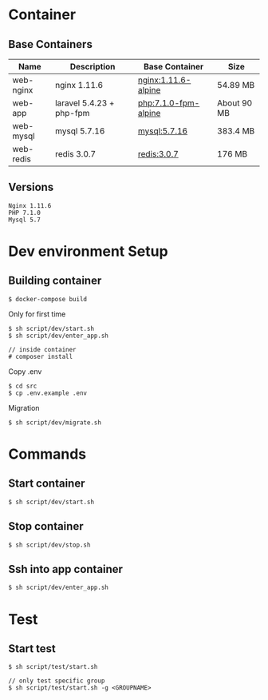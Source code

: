 # Container

## Base Containers

| Name          | Description              | Base Container                                                                                                                           | Size        |
|---------------|--------------------------|------------------------------------------------------------------------------------------------------------------------------------------|-------------|
| web-nginx | nginx 1.11.6             | [nginx:1.11.6-alpine](https://github.com/nginxinc/docker-nginx/blob/de8822d8d91ff0802989bc0a12f8ab55596a513c/mainline/alpine/Dockerfile) | 54.89 MB    |
| web-app   | laravel 5.4.23 + php-fpm | [php:7.1.0-fpm-alpine](https://github.com/docker-library/php/blob/173945670390f6595da8f93ae46b442167ff05be/7.1/fpm/alpine/Dockerfile)    | About 90 MB |
| web-mysql | mysql 5.7.16             | [mysql:5.7.16](https://github.com/docker-library/mysql/blob/4dd33136c4739667a223d39b6f829beb27b235cf/5.7/Dockerfile)                     | 383.4 MB    |
| web-redis | redis 3.0.7             | [redis:3.0.7](https://github.com/docker-library/redis/blob/24aa66d88990e0eeec71bd39862744fdb7b862e4/3.0/Dockerfile)                     | 176 MB    |

## Versions

```
Nginx 1.11.6
PHP 7.1.0
Mysql 5.7
```

# Dev environment Setup

## Building container

```
$ docker-compose build
```

Only for first time

```
$ sh script/dev/start.sh
$ sh script/dev/enter_app.sh

// inside container
# composer install
```

Copy .env

```
$ cd src
$ cp .env.example .env
```

Migration

```
$ sh script/dev/migrate.sh
```

# Commands

## Start container

```
$ sh script/dev/start.sh
```

## Stop container

```
$ sh script/dev/stop.sh
```

## Ssh into app container

```
$ sh script/dev/enter_app.sh
```

# Test

## Start test

```
$ sh script/test/start.sh

// only test specific group
$ sh script/test/start.sh -g <GROUPNAME>
```

